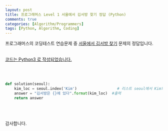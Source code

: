 ```yaml
---
layout: post
title: 프로그래머스 Level 1 서울에서 김서방 찾기 정답 (Python)
comments: true
categories: [Algorithm/Programmers]
tags: [Python, Algorithm, Coding]
---
```



프로그래머스의 코딩테스트 연습문제 중 [서울에서 김서방 찾기](https://programmers.co.kr/learn/courses/30/lessons/12919) 문제의 정답입니다.
<br>
<br>


<u>코드는 Python3 로 작성되었습니다.</u>

<br>
<br>

```python
def solution(seoul):
    kim_loc = seoul.index('Kim')                  # 리스트 seoul에서 Kim의 위치
    answer = "김서방은 {}에 있다".format(kim_loc)  #출력
    return answer
```

<br><br>

감사합니다.
